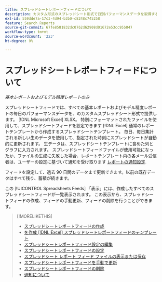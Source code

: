 ```yaml
---
title: スプレッドシートレポートフィードについて
description: カスタム形式のスプレッドシート形式で日別パフォーマンスデータを取得する方法を説明します。
exl-id: 559dde7a-17c3-4d94-b3b0-c8248c745258
feature: Search Reports
source-git-commit: 67fe8581832dc0762d62908d01672e53cc95b847
workflow-type: tm+mt
source-wordcount: '223'
ht-degree: 0%

---
```


# スプレッドシートレポートフィードについて

*基本レポートおよびモデル精度レポートのみ*

スプレッドシートフィードでは、すべての基本レポートおよびモデル精度レポートの毎日のパフォーマンスデータを、のカスタムスプレッドシート形式で提供します。 [!DNL Microsoft Excel] XLSX。 特別にフォーマットされたファイルを使用して、スプレッドシートフィードを設定できます [!DNL Excel] 通常のレポートテンプレートから作成するスプレッドシートテンプレート。 毎日、毎日集計される新しい生のデータを使用して、指定された時刻にスプレッドシートが自動的に更新されます。 生データは、スプレッドシートテンプレートに含めた列とグラフに入力されます。 スプレッドシートフィードファイルが使用可能になったか、ファイルの生成に失敗した場合、レポートテンプレート内の各メール受信者は、ユーザーの設定に基づいて通知を受け取ります [レポートの通知設定](/help/search-social-commerce/notifications/notification-about.md).

フィードを設定して、過去 90 日間のデータまで更新できます。以前の既存データはすべて残り、蓄積が続きます。

この [!UICONTROL Spreadsheets Feeds] 「表示」には、作成したすべてのスプレッドシートフィードが一覧表示されます。 この表示から、スプレッドシートフィードの作成、フィードの手動更新、フィードの削除を行うことができます。

>[!MORELIKETHIS]
>
>* [スプレッドシートレポートフィードの作成](spreadsheet-feed-create.md)
>* [を作成 [!DNL Excel] スプレッドシートレポートフィードのテンプレート](spreadsheet-feed-create-excel-template.md)
>* [スプレッドシートレポートフィード設定の編集](spreadsheet-feed-edit.md)
>* [スプレッドシートレポートフィードの設定](spreadsheet-feed-settings.md)
>* [スプレッドシート レポート フィード ファイルの表示または保存](spreadsheet-feed-view-or-save.md)
>* [スプレッドシートレポートフィードを手動で更新](spreadsheet-feed-refresh.md)
>* [スプレッドシートレポートフィードの削除](spreadsheet-feed-delete.md)
>* [通知について](/help/search-social-commerce/notifications/notification-about.md)
